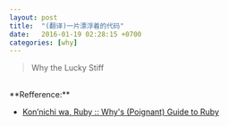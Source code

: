 ```yaml
---
layout: post
title:  "(翻译)一片漂浮着的代码"
date:   2016-01-19 02:28:15 +0700
categories: [why]
---
```

>Why the Lucky Stiff

<br/>
  **Refference:**

  * [Kon’nichi wa, Ruby :: Why's (Poignant) Guide to Ruby](http://poignant.guide/book/chapter-4.html)
